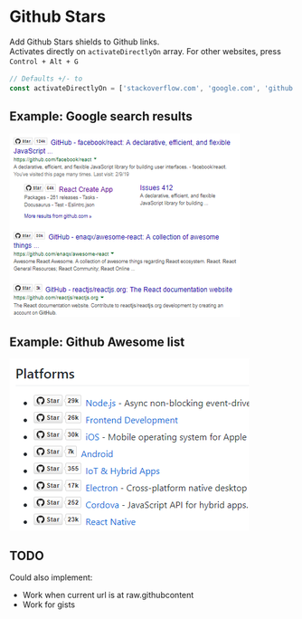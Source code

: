 Github Stars
============

Add Github Stars shields to Github links.  
Activates directly on `activateDirectlyOn` array. For other websites, press `Control + Alt + G`

```javascript
// Defaults +/- to
const activateDirectlyOn = ['stackoverflow.com', 'google.com', 'github.com'];
```

## Example: Google search results

![When googling "react github"](github-stars-google.png 'When googling "react github"')


## Example: Github Awesome list

![sindresorhus/awesome](github-stars-awesome.png 'sindresorhus/awesome')

TODO
----

Could also implement:  
- Work when current url is at raw.githubcontent
- Work for gists
